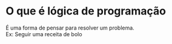 # O que é lógica de programação

É uma forma de pensar para resolver um problema. <br />
Ex:
Seguir uma receita de bolo
